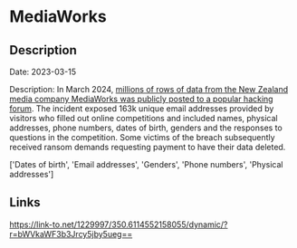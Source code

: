 # MediaWorks

## Description

Date: 2023-03-15

Description:
In March 2024, <a href="https://www.rnz.co.nz/news/national/512042/mediaworks-data-breach-hackers-email-victims-demanding-820" target="_blank" rel="noopener">millions of rows of data from the New Zealand media company MediaWorks was publicly posted to a popular hacking forum</a>. The incident exposed 163k unique email addresses provided by visitors who filled out online competitions and included names, physical addresses, phone numbers, dates of birth, genders and the responses to questions in the competition. Some victims of the breach subsequently received ransom demands requesting payment to have their data deleted.


['Dates of birth', 'Email addresses', 'Genders', 'Phone numbers', 'Physical addresses']

## Links

https://link-to.net/1229997/350.6114552158055/dynamic/?r=bWVkaWF3b3Jrcy5jby5ueg==